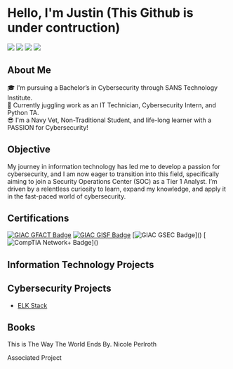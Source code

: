 # Hello, I'm Justin (This Github is under contruction)  
<a href="https://www.linkedin.com/in/justintimothymoore/"><img src="https://img.shields.io/badge/-LinkedIn-0072b1?style=for-the-badge&logo=linkedin&logoColor=white" /></a>
<a href="https://www.youtube.com/channel/UCUYt7w8-Fshuso7JG2ghp3A"><img src="https://img.shields.io/badge/-YouTube-FF0000?style=for-the-badge&logo=youtube&logoColor=white" /></a>
<a href="https://x.com/AnbuSecOps"><img src="https://img.shields.io/badge/-X (Twitter)-1DA1F2?style=for-the-badge&logo=twitter&logoColor=white" /></a>
<a href="https://www.instagram.com/anbu_secops/"><img src="https://img.shields.io/badge/-Instagram-E4405F?style=for-the-badge&logo=instagram&logoColor=white" /></a>

## About Me  
🎓 I'm pursuing a Bachelor’s in Cybersecurity through SANS Technology Institute.  
🐏 Currently juggling work as an IT Technician, Cybersecurity Intern, and Python TA.  
😎 I'm a Navy Vet, Non-Traditional Student, and life-long learner with a PASSION for Cybersecurity!  

## Objective  
My journey in information technology has led me to develop a passion for cybersecurity, and I am now eager to transition into this field, specifically aiming to join a Security Operations Center (SOC) as a Tier 1 Analyst. 
I’m driven by a relentless curiosity to learn, expand my knowledge, and apply it in the fast-paced world of cybersecurity.

## Certifications
[![GIAC GFACT Badge](https://img.shields.io/badge/-GIAC%20GFACT-6A0DAD?style=for-the-badge&logo=GIAC&logoColor=white)](https://www.credly.com/badges/3f382cb7-95f0-47b6-ad18-03dfe5d877eb/public_url) 
[![GIAC GISF Badge](https://img.shields.io/badge/-GIAC%20GISF-0000FF?style=for-the-badge&logo=GIAC&logoColor=white)](https://www.credly.com/badges/814a9b4e-829f-4fc8-96f6-2067c0918a25/public_url) 
[![GIAC GSEC Badge](https://img.shields.io/badge/-GIAC%20GSEC%20(est.%20Jan%202025)-0000FF?style=for-the-badge&logo=GIAC&logoColor=white)]()   
[![CompTIA Network+ Badge](https://img.shields.io/badge/-Network%2B%20(est.%20Dec%202024)-007ACC?style=for-the-badge&logo=CompTIA&logoColor=white)]()  

## Information Technology Projects


## Cybersecurity Projects
- <a href="https://github.com/justintmoore/elk-stack-setup/tree/main">ELK Stack</a>

## Books
This is The Way The World Ends By. Nicole Perlroth

<!--
## Skills
Coming Soon...  
[Provide skills and associated project. Make sure to hyperlink the project - Remove this afterwards]]

| Project | Skill                                | 
|-----------------------------------------------|----------------------------|
| <a href="https://github.com/justintmoore/elk-stack-setup/tree/main">ELK Stack</a>| Log Monitoring|
| #FIXME  | <a href="https://google.com">Detection Lab</a>|
| #FIXME  | SOC Automation Lab|
| #FIXME  | SOC Automation Lab|
| #FIXME  | SOC Automation Lab|
| #FIXME  | SOC Automation Lab|
-->
Associated Project  

<!--TOOLS
## Tools  
### Network
<div>
    <img src="https://img.shields.io/badge/-Wireshark-1679A7?&style=for-the-badge&logo=Wireshark&logoColor=white" />
</div>    
### Endpoint
<div>
    <img src="https://img.shields.io/badge/-Microsoft_Defender_for_Endpoint-00A4EF?&style=for-the-badge&logo=Microsoft&logoColor=white" />
</div>  
### Vulnerability Management
<div>
    <img src="https://img.shields.io/badge/-Nessus-0033A0?&style=for-the-badge&logo=Tenable&logoColor=white" />
    <img src="https://img.shields.io/badge/-Tenable.sc-00A1DE?&style=for-the-badge&logo=Tenable&logoColor=white" />
</div>  
### Identity and Access Management
<div>
    <img src="https://img.shields.io/badge/-Active_Directory-0078D4?&style=for-the-badge&logo=Microsoft&logoColor=white" />
</div>
-->


<!-- CERTIFICATION BADGES
<img src="https://img.shields.io/badge/-Network%2B-007ACC?&style=for-the-badge&logo=CompTIA&logoColor=white" />
<img src="https://img.shields.io/badge/-A%2B-4D4D4D?&style=for-the-badge&logo=CompTIA&logoColor=white" />
<img src="https://img.shields.io/badge/-CDSA-006400?&style=for-the-badge&logoColor=white" />
<img src="https://img.shields.io/badge/-CCD-000080?&style=for-the-badge&logoColor=white" />
-->









































<!--
<h1>Hi, I'm Justin! <br/></h1>  

🎓 I'm pursuing a Bachelor’s in Cybersecurity through SANS Technology Institute.  

🐏 I currently work as an IT Technician, Cybersecurity Intern, and Teaching Assistant for Python 101.  

😎 I'm a Navy Vet, Non-Traditional Student, and life-long learner with a PASSION for Cybersecurity!

  
<h2>📃 Certifications </h2>

- <h4>GIAC Certifications:  GFACT | GISF | GSEC (Projected Date: Jan 25') </h4>  

- <h4>CompTIA Certifications:  Network+ (Projected Date: December 24') </h4>  



 

<h2>👨‍💻 Cybersecurity Projects</h2>


<!--
- <b>Data Structures and Algorithms Practice (AlgoExpert)</b>
  - [Praciting DS & Algos in Python](https://github.com/joshmadakor1/Algorithms-Practice)
- <b>Full Stack Web App (React, NodeJS, Azure, and Machine Learning Components)</b>
  - [Image Analysis Middleware](https://github.com/joshmadakor1/4chan-Image-Analysis-Middleware-C964) <b><i>(Potentially NSFW)</b></i>
- <b>PowerShell</b>
  - [Windows EventLog: Failed RDP Logins Source IP to full GeoData Conversion](https://github.com/joshmadakor1/Sentinel-Lab)
  - [JWipe (Disk Wiping Utility)](https://github.com/joshmadakor1/Jwipe.PowerShell)
  - [Active Directory Bulk User Creation](https://github.com/joshmadakor1/AD_PS)
  - [FIM (File Integrity Monitor)](https://github.com/joshmadakor1/PowerShell-Integrity-FIM)
- <b>C# (.NET Desktop Applications)</b>
  - [Ransomware Proof of Concept (Encrypter)](https://github.com/joshmadakor1/EncrypterPOC)
  - [Ransomware Proof of Concept (Decrypter)](https://github.com/joshmadakor1/DecrypterPOC)
  - [Keylogger with Email Capability](https://github.com/joshmadakor1/Key-Logger-With-Email)
- <b>Python</b>
  - [Package Delivery Application (Datastructures and Algorithms Demo)](https://github.com/joshmadakor1/Package-Delivery-Pathfinding-Algorithm)


<h2>👨‍💻 IT Projects</h2>

<h2>👨‍💻 Coding Projects</h2>


<h2>📺 YouTube Videos</h2>

<!--
- [How to get into Cybersecurity Starting From Zero](https://www.youtube.com/watch?v=a83ASGn_V_s)
- [A Day in the Life of a Cybersecurity Anayst](https://www.youtube.com/watch?v=uHy3oM7NnoU)
- [How to Create a KeyLogger (C#)](https://www.youtube.com/watch?v=N-L9hklSlNk)
- [Ransomware Demonstration (C#)](https://www.youtube.com/watch?v=OfvdQeh79s0)
- [Is WGU Legit?](https://www.youtube.com/watch?v=E2MwRWxDBkA)



<h2> 🤳 Connect with me</h2>

[<img align="left" alt="JoshMadakor | YouTube" width="40px" src="https://cdn.jsdelivr.net/npm/simple-icons@v3/icons/youtube.svg" />][youtube]
[<img align="left" alt="JoshMadakor | Twitter" width="40px" src="https://cdn.jsdelivr.net/npm/simple-icons@v3/icons/twitter.svg" />][twitter]
[<img align="left" alt="JoshMadakor | LinkedIn" width="40px" src="https://cdn.jsdelivr.net/npm/simple-icons@v3/icons/linkedin.svg" />][linkedin]
[<img align="left" alt="JoshMadakor | Instagram" width="40px" src="https://cdn.jsdelivr.net/npm/simple-icons@v3/icons/instagram.svg" />][instagram]

[twitter]: https://x.com/AnbuSecOps
[youtube]: https://www.youtube.com/channel/UCUYt7w8-Fshuso7JG2ghp3A
[instagram]: https://www.instagram.com/anbu_secops/
[linkedin]: https://www.linkedin.com/in/justintimothymoore/

<!--
**joshmadakor1/joshmadakor1** is a ✨ _special_ ✨ repository because its `README.md` (this file) appears on your GitHub profile.

Here are some ideas to get you started:

- 🔭 I’m currently working on ...
- 🌱 I’m currently learning ...
- 👯 I’m looking to collaborate on ...
- 🤔 I’m looking for help with ...
- 💬 Ask me about ...
- 📫 How to reach me: ...
- 😄 Pronouns: ...
- ⚡ Fun fact: ...

-->

